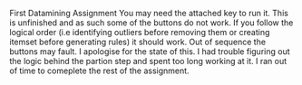 First Datamining Assignment
You may need the attached key to run it.
This is unfinished and as such some of the buttons do not work.
If you follow the logical order (i.e identifying outliers before removing them or creating itemset before generating rules) it should work. Out of sequence the buttons may fault.
I apologise for the state of this. I had trouble figuring out the logic behind the partion step and spent too long working at it. I ran out of time to comeplete the rest of the assignment.
